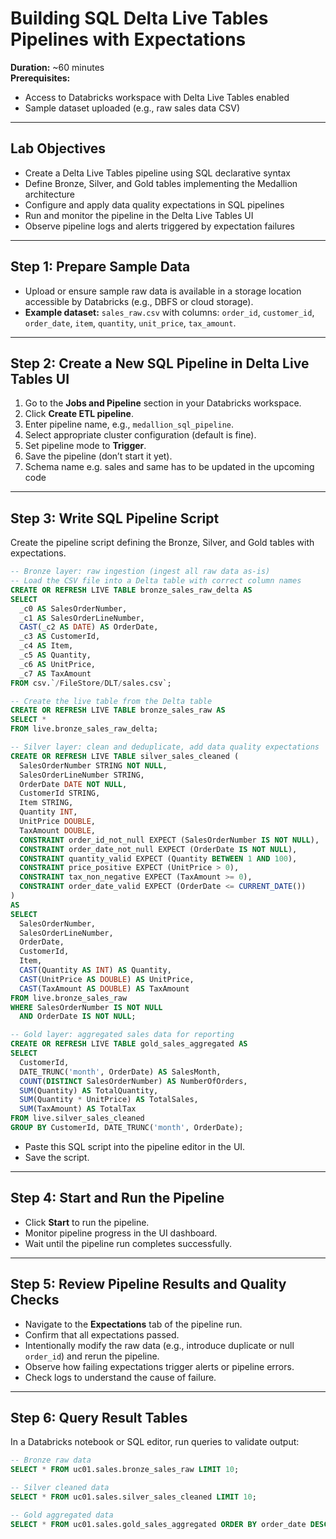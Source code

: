 # Building SQL Delta Live Tables Pipelines with Expectations

**Duration:** ~60 minutes  
**Prerequisites:**  
- Access to Databricks workspace with Delta Live Tables enabled  
- Sample dataset uploaded (e.g., raw sales data CSV)

---

## Lab Objectives

- Create a Delta Live Tables pipeline using SQL declarative syntax
- Define Bronze, Silver, and Gold tables implementing the Medallion architecture
- Configure and apply data quality expectations in SQL pipelines
- Run and monitor the pipeline in the Delta Live Tables UI
- Observe pipeline logs and alerts triggered by expectation failures

---

## Step 1: Prepare Sample Data

- Upload or ensure sample raw data is available in a storage location accessible by Databricks (e.g., DBFS or cloud storage).
- **Example dataset:** `sales_raw.csv` with columns: `order_id`, `customer_id`, `order_date`, `item`, `quantity`, `unit_price`, `tax_amount`.

---

## Step 2: Create a New SQL Pipeline in Delta Live Tables UI

1. Go to the **Jobs and Pipeline** section in your Databricks workspace.
2. Click **Create ETL pipeline**.
3. Enter pipeline name, e.g., `medallion_sql_pipeline`.
4. Select appropriate cluster configuration (default is fine).
5. Set pipeline mode to **Trigger**.
6. Save the pipeline (don’t start it yet).
7. Schema name e.g. sales and same has to be updated in the upcoming code

---

## Step 3: Write SQL Pipeline Script

Create the pipeline script defining the Bronze, Silver, and Gold tables with expectations.

```sql
-- Bronze layer: raw ingestion (ingest all raw data as-is)
-- Load the CSV file into a Delta table with correct column names
CREATE OR REFRESH LIVE TABLE bronze_sales_raw_delta AS
SELECT
  _c0 AS SalesOrderNumber,
  _c1 AS SalesOrderLineNumber,
  CAST(_c2 AS DATE) AS OrderDate,
  _c3 AS CustomerId,
  _c4 AS Item,
  _c5 AS Quantity,
  _c6 AS UnitPrice,
  _c7 AS TaxAmount
FROM csv.`/FileStore/DLT/sales.csv`;

-- Create the live table from the Delta table
CREATE OR REFRESH LIVE TABLE bronze_sales_raw AS
SELECT *
FROM live.bronze_sales_raw_delta;

-- Silver layer: clean and deduplicate, add data quality expectations
CREATE OR REFRESH LIVE TABLE silver_sales_cleaned (
  SalesOrderNumber STRING NOT NULL,
  SalesOrderLineNumber STRING,
  OrderDate DATE NOT NULL,
  CustomerId STRING,
  Item STRING,
  Quantity INT,
  UnitPrice DOUBLE,
  TaxAmount DOUBLE,
  CONSTRAINT order_id_not_null EXPECT (SalesOrderNumber IS NOT NULL),
  CONSTRAINT order_date_not_null EXPECT (OrderDate IS NOT NULL),
  CONSTRAINT quantity_valid EXPECT (Quantity BETWEEN 1 AND 100),
  CONSTRAINT price_positive EXPECT (UnitPrice > 0),
  CONSTRAINT tax_non_negative EXPECT (TaxAmount >= 0),
  CONSTRAINT order_date_valid EXPECT (OrderDate <= CURRENT_DATE())
)
AS
SELECT
  SalesOrderNumber,
  SalesOrderLineNumber,
  OrderDate,
  CustomerId,
  Item,
  CAST(Quantity AS INT) AS Quantity,
  CAST(UnitPrice AS DOUBLE) AS UnitPrice,
  CAST(TaxAmount AS DOUBLE) AS TaxAmount
FROM live.bronze_sales_raw
WHERE SalesOrderNumber IS NOT NULL
  AND OrderDate IS NOT NULL;

-- Gold layer: aggregated sales data for reporting
CREATE OR REFRESH LIVE TABLE gold_sales_aggregated AS
SELECT
  CustomerId,
  DATE_TRUNC('month', OrderDate) AS SalesMonth,
  COUNT(DISTINCT SalesOrderNumber) AS NumberOfOrders,
  SUM(Quantity) AS TotalQuantity,
  SUM(Quantity * UnitPrice) AS TotalSales,
  SUM(TaxAmount) AS TotalTax
FROM live.silver_sales_cleaned
GROUP BY CustomerId, DATE_TRUNC('month', OrderDate);
```

- Paste this SQL script into the pipeline editor in the UI.
- Save the script.

---

## Step 4: Start and Run the Pipeline

- Click **Start** to run the pipeline.
- Monitor pipeline progress in the UI dashboard.
- Wait until the pipeline run completes successfully.

---

## Step 5: Review Pipeline Results and Quality Checks

- Navigate to the **Expectations** tab of the pipeline run.
- Confirm that all expectations passed.
- Intentionally modify the raw data (e.g., introduce duplicate or null `order_id`) and rerun the pipeline.
- Observe how failing expectations trigger alerts or pipeline errors.
- Check logs to understand the cause of failure.

---

## Step 6: Query Result Tables

In a Databricks notebook or SQL editor, run queries to validate output:

```sql
-- Bronze raw data
SELECT * FROM uc01.sales.bronze_sales_raw LIMIT 10;

-- Silver cleaned data
SELECT * FROM uc01.sales.silver_sales_cleaned LIMIT 10;

-- Gold aggregated data
SELECT * FROM uc01.sales.gold_sales_aggregated ORDER BY order_date DESC LIMIT 10;
```
